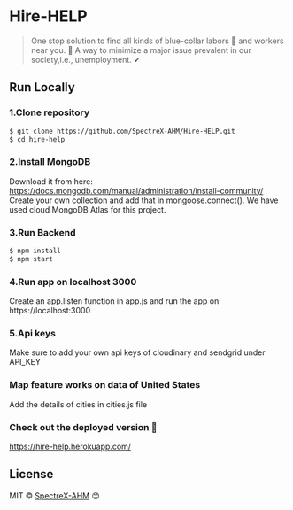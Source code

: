 # Hire-HELP 
> One stop solution to find all kinds of blue-collar labors 👷 and workers near you. 🌄 A way to minimize a major issue prevalent in our society,i.e., unemployment. ✔

## Run Locally

### 1.Clone repository 

```sh
$ git clone https://github.com/SpectreX-AHM/Hire-HELP.git
$ cd hire-help
```

### 2.Install MongoDB

Download it from here: https://docs.mongodb.com/manual/administration/install-community/  
Create your own collection and add that in mongoose.connect(). We have used cloud MongoDB Atlas for this project.

### 3.Run Backend
```a
$ npm install  
$ npm start
```

### 4.Run app on localhost 3000
Create an app.listen function in app.js and run the app on https://localhost:3000

### 5.Api keys
Make sure to add your own api keys of cloudinary and sendgrid under API_KEY

### Map feature works on data of United States  
Add the details of cities in cities.js file

### Check out the deployed version 🤘
https://hire-help.herokuapp.com/

## License

MIT © [SpectreX-AHM](https://github.com/SpectreX-AHM) 😊
